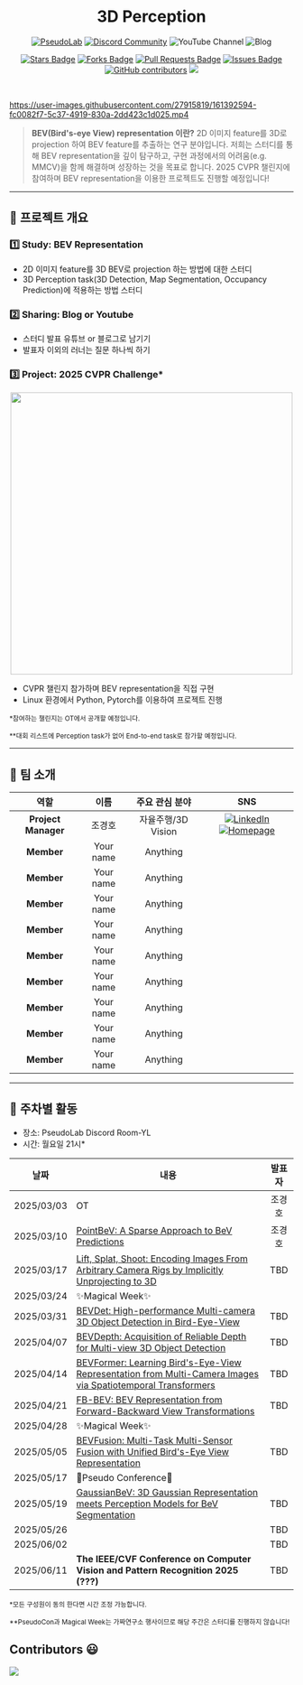 
<h1 align="center"> 3D Perception </h1>

<div align="center">
<a href="https://pseudo-lab.com"><img src="https://img.shields.io/badge/PseudoLab-S10-3776AB" alt="PseudoLab"/></a>
<a href="https://discord.gg/EPurkHVtp2"><img src="https://img.shields.io/badge/Discord-BF40BF" alt="Discord Community"/></a>
<a><img src="https://img.shields.io/badge/YouTube(TBD)-FF0000?&logo=YouTube&logoColor=white" alt="YouTube Channel"/></a>
<a><img src="https://img.shields.io/badge/Blog(TBD)-181717" alt="Blog"/></a>

<a href="https://github.com/Pseudo-Lab/3D-Perception/stargazers"><img src="https://img.shields.io/github/stars/Pseudo-Lab/3D-Perception?style=social" alt="Stars Badge"/></a>
<a href="https://github.com/Pseudo-Lab/3D-Perception/network/members"><img src="https://img.shields.io/github/forks/Pseudo-Lab/3D-Perception?style=social" alt="Forks Badge"/></a>
<a href="https://github.com/Pseudo-Lab/3D-Perception/pulls"><img src="https://img.shields.io/github/issues-pr/Pseudo-Lab/3D-Perception?color=2b9348" alt="Pull Requests Badge"/></a>
<a href="https://github.com/Pseudo-Lab/3D-Perception/issues"><img src="https://img.shields.io/github/issues/Pseudo-Lab/3D-Perception" alt="Issues Badge"/></a>
<a href="https://github.com/Pseudo-Lab/3D-Perception/graphs/contributors"><img alt="GitHub contributors" src="https://img.shields.io/github/contributors/Pseudo-Lab/3D-Perception?color=2b9348"></a>
<a href="https://hits.seeyoufarm.com"><img src="https://hits.seeyoufarm.com/api/count/incr/badge.svg?url=https%3A%2F%2Fgithub.com%2FPseudo-Lab%2F3D-Perceptiony&count_bg=%2379C83D&title_bg=%23555555&icon=&icon_color=%23E7E7E7&title=hits&edge_flat=false"/></a>
</div>
<br>
<!-- sheilds: https://shields.io/ -->
<!-- hits badge: https://hits.seeyoufarm.com/ -->

https://user-images.githubusercontent.com/27915819/161392594-fc0082f7-5c37-4919-830a-2dd423c1d025.mp4



>**BEV(Bird's-eye View) representation 이란?** 2D 이미지 feature를 3D로 projection 하여 BEV feature를 추출하는 연구 분야입니다. 저희는 스터디를 통해 BEV representation을 깊이 탐구하고, 구현 과정에서의 어려움(e.g. MMCV)을 함께 해결하며 성장하는 것을 목표로 합니다. 2025 CVPR 챌린지에 참여하며 BEV representation을 이용한 프로젝트도 진행할 예정입니다!

---

## 🌟 프로젝트 개요
### 1️⃣ Study: BEV Representation
- 2D 이미지 feature를 3D BEV로 projection 하는 방법에 대한 스터디
- 3D Perception task(3D Detection, Map Segmentation, Occupancy Prediction)에 적용하는 방법 스터디

### 2️⃣ Sharing: Blog or Youtube
- 스터디 발표 유튜브 or 블로그로 남기기
- 발표자 이외의 러너는 질문 하나씩 하기

### 3️⃣ Project: 2025 CVPR Challenge*

<div align="center">
<img src="https://github.com/user-attachments/assets/8551b30a-b18e-44f2-aac6-ef83196ef68c" width="500">
</div>

- CVPR 챌린지 참가하며 BEV representation을 직접 구현
- Linux 환경에서 Python, Pytorch를 이용하여 프로젝트 진행

<sub>*참여하는 챌린지는 OT에서 공개할 예정입니다.</sub>

<sub>**대회 리스트에 Perception task가 없어 End-to-end task로 참가할 예정입니다.</sub>

---


## 🤗 팀 소개

<div align="center">

| 역할          | 이름 | 주요 관심 분야                          | SNS |
|:---------------:|:------:|:----------------------------------------:| :---: |
| **Project Manager** | 조경호 | 자율주행/3D Vision |[![LinkedIn](https://img.shields.io/badge/LinkedIn-0A66C2?logo=linkedin&logoColor=white)](https://www.linkedin.com/in/gh-cho/) [![Homepage](https://img.shields.io/badge/Homepage-orange)](http://gh-cho.me) |
| **Member** | Your name | Anything | |
| **Member** | Your name | Anything | |
| **Member** | Your name | Anything | |
| **Member** | Your name | Anything | |
| **Member** | Your name | Anything | |
| **Member** | Your name | Anything | |
| **Member** | Your name | Anything | |
| **Member** | Your name | Anything | |
| **Member** | Your name | Anything | |

</div>

---

## 📅 주차별 활동
- 장소: PseudoLab Discord Room-YL
- 시간: 월요일 21시*
<div align="center">

| 날짜 | 내용 | 발표자 |
| :--------: | ---- | :----: |
| 2025/03/03 | OT | 조경호 |
| 2025/03/10 | [PointBeV: A Sparse Approach to BeV Predictions](https://arxiv.org/abs/2312.00703) | 조경호 |
| 2025/03/17 | [Lift, Splat, Shoot: Encoding Images From Arbitrary Camera Rigs by Implicitly Unprojecting to 3D](https://arxiv.org/abs/2008.05711) | TBD |
| 2025/03/24 | ✨Magical Week✨ |  |
| 2025/03/31 | [BEVDet: High-performance Multi-camera 3D Object Detection in Bird-Eye-View](https://arxiv.org/abs/2112.11790) | TBD |
| 2025/04/07 | [BEVDepth: Acquisition of Reliable Depth for Multi-view 3D Object Detection](https://arxiv.org/abs/2206.10092) | TBD |
| 2025/04/14 | [BEVFormer: Learning Bird's-Eye-View Representation from Multi-Camera Images via Spatiotemporal Transformers](https://arxiv.org/abs/2203.17270) | TBD |
| 2025/04/21 | [FB-BEV: BEV Representation from Forward-Backward View Transformations](https://arxiv.org/abs/2308.02236) | TBD |
| 2025/04/28 | ✨Magical Week✨ |  |
| 2025/05/05 | [BEVFusion: Multi-Task Multi-Sensor Fusion with Unified Bird's-Eye View Representation](https://arxiv.org/abs/2205.13542) | TBD |
| 2025/05/17 | 🎉Pseudo Conference🎉 |  |
| 2025/05/19 | [GaussianBeV: 3D Gaussian Representation meets Perception Models for BeV Segmentation](https://arxiv.org/abs/2407.14108) | TBD |
| 2025/05/26 |  | TBD |
| 2025/06/02 |  | TBD |
| 2025/06/11 | **The IEEE/CVF Conference on Computer Vision and Pattern Recognition 2025 (???)** | TBD |
</div>
<sub>*모든 구성원이 동의 한다면 시간 조정 가능합니다.</sub>

<sub>**PseudoCon과 Magical Week는 가짜연구소 행사이므로 해당 주간은 스터디를 진행하지 않습니다!</sub>



<h2>Contributors 😃</h2>
<a href="https://github.com/Pseudo-Lab/3D-Perception/graphs/contributors">
  <img src="https://contrib.rocks/image?repo=Pseudo-Lab/3D-Perception" />
</a>
<br><br>
